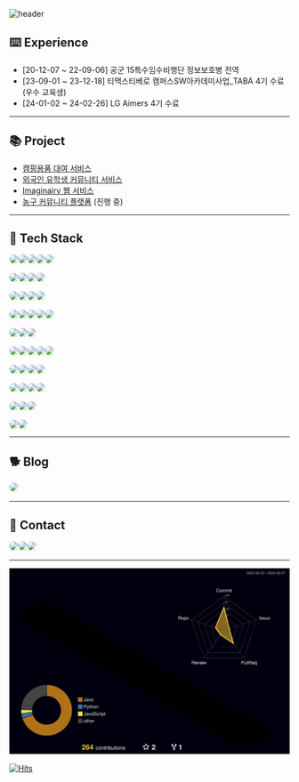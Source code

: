 ![header](https://capsule-render.vercel.app/api?type=waving&color=gradient&height=120&animation=fadeIn&section=footer&text=🐶🐾🦴&fontAlign=70)
## ⌨️ Experience
- [20-12-07 ~ 22-09-06] 공군 15특수임수비행단 정보보호병 전역
- [23-09-01 ~ 23-12-18] 티맥스티베로 캠퍼스SW아카데미사업_TABA 4기 수료 (우수 교육생)
- [24-01-02 ~ 24-02-26] LG Aimers 4기 수료
---
## 📚 Project
- <a href="https://github.com/TABA4-9">캠핑용품 대여 서비스</a>
- <a href="https://github.com/DKU-CapstoneDesign">외국인 유학생 커뮤니티 서비스</a>
- <a href="https://github.com/DKU-CloudComputing">Imaginairy 웹 서비스</a>
- <a href="https://github.com/Alley-Oops-App">농구 커뮤니티 플랫폼</a> (진행 중)

---
## 🔨 Tech Stack
<div style="display:flex; flex-direction:row; align-items:flex-start;">
        <img src="https://img.shields.io/badge/html5-E34F26?style=for-the-badge&logo=html5&logoColor=white" style="border-radius: 8px;"> 
        <img src="https://img.shields.io/badge/css-1572B6?style=for-the-badge&logo=css3&logoColor=white" style="border-radius: 8px;"> 
        <img src="https://img.shields.io/badge/javascript-F7DF1E?style=for-the-badge&logo=javascript&logoColor=white" style="border-radius: 8px;"> 
        <img src="https://img.shields.io/badge/bootstrap-7952B3?style=for-the-badge&logo=bootstrap&logoColor=white" style="border-radius: 8px;">
        <img src="https://img.shields.io/badge/react-61DAFB?style=for-the-badge&logo=react&logoColor=white" style="border-radius: 8px;">
    </div><br>
    <div style="display:flex; flex-direction:row; align-items:flex-start;">
        <img src="https://img.shields.io/badge/C-A8B9CC?style=for-the-badge&logo=C&logoColor=white" style="border-radius: 8px;">
        <img src="https://img.shields.io/badge/c++-00599C?style=for-the-badge&logo=cplusplus&logoColor=white" style="border-radius: 8px;">
        <img src="https://img.shields.io/badge/Java-007396?style=for-the-badge&logo=openjdk&logoColor=white" style="border-radius: 8px;"> 
        <img src="https://img.shields.io/badge/python-3776AB?style=for-the-badge&logo=python&logoColor=white" style="border-radius: 8px;"> 
    </div><br>
    <div style="display:flex; flex-direction:row; align-items:flex-start;">
        <img src="https://img.shields.io/badge/numpy-%23013243.svg?style=for-the-badge&logo=numpy&logoColor=white" style="border-radius: 8px;">
        <img src="https://img.shields.io/badge/pandas-%23150458.svg?style=for-the-badge&logo=pandas&logoColor=white" style="border-radius: 8px;">
        <img src="https://img.shields.io/badge/Matplotlib-%23ffffff.svg?style=for-the-badge&logo=Matplotlib&logoColor=black" style="border-radius: 8px;"> 
        <img src="https://img.shields.io/badge/scikit--learn-%23F7931E.svg?style=for-the-badge&logo=scikit-learn&logoColor=white" style="border-radius: 8px;"> 
    </div><br>
    <div style="display:flex; flex-direction:row; align-items:flex-start;">
        <img src="https://img.shields.io/badge/mysql-4479A1?style=for-the-badge&logo=mysql&logoColor=white" style="border-radius: 8px;"> 
        <img src="https://img.shields.io/badge/mariadb-003545?style=for-the-badge&logo=mariadb&logoColor=white" style="border-radius: 8px;">
        <img src="https://img.shields.io/badge/oracle-F80000?style=for-the-badge&logo=oracle&logoColor=white" style="border-radius: 8px;"> 
        <img src="https://img.shields.io/badge/tibero6-3F48CC?style=for-the-badge&logo=t&logoColor=white" style="border-radius: 8px;">
        <img src="https://img.shields.io/badge/MongoDB-%234ea94b.svg?style=for-the-badge&logo=mongodb&logoColor=white" style="border-radius: 8px;">
    </div><br>
    <div style="display:flex; flex-direction:row; align-items:flex-start;">
        <img src="https://img.shields.io/badge/linux-FCC624?style=for-the-badge&logo=linux&logoColor=black" style="border-radius: 8px;"> 
        <img src="https://img.shields.io/badge/Ubuntu-E95420?style=for-the-badge&logo=ubuntu&logoColor=white" style="border-radius: 8px;"> 
        <img src="https://img.shields.io/badge/centos-002260?style=for-the-badge&logo=centos&logoColor=F0F0F0" style="border-radius: 8px;">  
    </div><br>
        <div style="display:flex; flex-direction:row; align-items:flex-start;">
        <img src="https://img.shields.io/badge/Spring Boot-6DB33F?style=for-the-badge&logo=spring boot&logoColor=white" style="border-radius: 8px;"> 
        <img src="https://img.shields.io/badge/Thymeleaf-%23005C0F.svg?style=for-the-badge&logo=Thymeleaf&logoColor=white
" style="border-radius: 8px;"> 
        <img src="https://img.shields.io/badge/Gradle-02303A.svg?style=for-the-badge&logo=Gradle&logoColor=white" style="border-radius: 8px;"> 
        <img src="https://img.shields.io/badge/flask-000000?style=for-the-badge&logo=flask&logoColor=white" style="border-radius: 8px;"> 
        <img src="https://img.shields.io/badge/nginx-%23009639.svg?style=for-the-badge&logo=nginx&logoColor=white" style="border-radius: 8px;"> 
    </div><br>
    <div style="display:flex; flex-direction:row; align-items:flex-start;">
        <img src="https://img.shields.io/badge/AWS-232F3E?style=for-the-badge&logo=amazon web services&logoColor=white" style="border-radius: 8px;"> 
        <img src="https://img.shields.io/badge/AWS EC2-FF9900?style=for-the-badge&logo=amazon ec2&logoColor=white" style="border-radius: 8px;"> 
        <img src="https://img.shields.io/badge/AWS RDS-527FFF?style=for-the-badge&logo=amazon rds&logoColor=white" style="border-radius: 8px;">
        <img src="https://img.shields.io/badge/AWS S3-569A31?style=for-the-badge&logo=amazon rds&logoColor=white" style="border-radius: 8px;">
    </div><br>
      <div style="display:flex; flex-direction:row; align-items:flex-start;">
        <img src="https://img.shields.io/badge/git-F05032?style=for-the-badge&logo=git&logoColor=white" style="border-radius: 8px;"> 
        <img src="https://img.shields.io/badge/github-181717?style=for-the-badge&logo=github&logoColor=white" style="border-radius: 8px;"> 
        <img src="https://img.shields.io/badge/github%20actions-%232671E5.svg?style=for-the-badge&logo=githubactions&logoColor=white" style="border-radius: 8px;"> 
        <img src="https://img.shields.io/badge/hibernate-59666C?style=for-the-badge&logo=hibernate&logoColor=white" style="border-radius: 8px;">
</div><br>
<div style="display:flex; flex-direction:row; align-items:flex-start;">
  <img src="https://img.shields.io/badge/yaml-%23ffffff.svg?style=for-the-badge&logo=yaml&logoColor=151515" style="border-radius: 8px;">
  <img src="https://img.shields.io/badge/Postman-FF6C37?style=for-the-badge&logo=postman&logoColor=white" style="border-radius: 8px;">
  <img src="https://img.shields.io/badge/jenkins-%232C5263.svg?style=for-the-badge&logo=jenkins&logoColor=white" style="border-radius: 8px;">
</div><br>
<div style="display:flex; flex-direction:row; align-items:flex-start;">
  <img src="https://img.shields.io/badge/docker-%230db7ed.svg?style=for-the-badge&logo=docker&logoColor=white" style="border-radius: 8px;">
  <img src="https://img.shields.io/badge/kubernetes-%23326ce5.svg?style=for-the-badge&logo=kubernetes&logoColor=white" style="border-radius: 8px;">
</div>

---
## 🐕 Blog
<div style="display:flex; flex-direction:row;">
    <a href="https://velog.io/@digitpic">
        <img src="https://img.shields.io/badge/Velog-20c997?style=for-the-badge&logo=Vimeo&logoColor=white" style="border-radius: 8px;"> 
    </a>
</div>

---

## 📳 Contact
<div style="display:flex; flex-direction:row;">
    <a href="https://open.kakao.com/o/s26rBC9f">
        <img src="https://img.shields.io/badge/KakaoTalk-FFCD00?style=for-the-badge&logoColor=black&logo=KakaoTalk" style="border-radius: 8px;"> 
    </a>
    <a href="https://www.instagram.com/_di.pic">
        <img src="https://img.shields.io/badge/Instagram-E4405F?style=for-the-badge&logo=Instagram&logoColor=white" style="border-radius: 8px;">
    </a>
        <a href="mailto:jkw5033@gmail.com">
        <img src="https://img.shields.io/badge/Gmail-EA4335?style=for-the-badge&logo=Gmail&logoColor=white" style="border-radius: 8px;">
    </a>
</div>

---
![digitpic's GitHub stats](./profile-3d-contrib/profile-night-rainbow.svg)

[![Hits](https://hits.seeyoufarm.com/api/count/incr/badge.svg?url=https%3A%2F%2Fgithub.com%2Fdigitpic%2F&count_bg=%2379C83D&title_bg=%23555555&icon=cliqz.svg&icon_color=%23E7E7E7&title=GITHUB&edge_flat=false)](https://hits.seeyoufarm.com)
